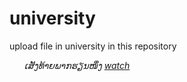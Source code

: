 # university
upload file in university in this repository

<ol>
        <i>ເສັງທ້າຍພາກຮຽນໜຶ່ງ</li>
             <a href="https://sengkue.github.io/university/year3-1/lecture-E-Commerce/index.html">watch</a>
</ol>
               
